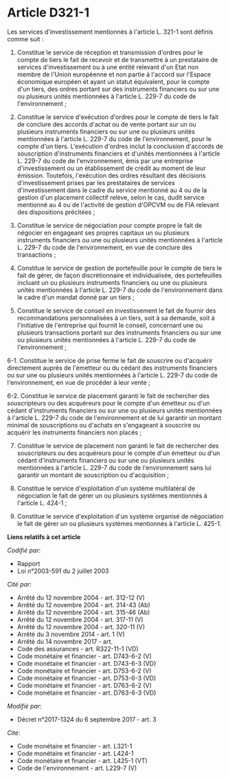 # Article D321-1

Les services d'investissement mentionnés à l'article L. 321-1 sont définis comme suit : 

1. Constitue le service de réception et transmission d'ordres pour le compte de tiers le fait de recevoir et de transmettre à
un prestataire de services d'investissement ou à une entité relevant d'un Etat non membre de l'Union européenne et non partie
à l'accord sur l'Espace économique européen et ayant un statut équivalent, pour le compte d'un tiers, des ordres portant sur
des instruments financiers ou sur une ou plusieurs unités mentionnées à l'article L. 229-7 du code de l'environnement ; 

2. Constitue le service d'exécution d'ordres pour le compte de tiers le fait de conclure des accords d'achat ou de vente
portant sur un ou plusieurs instruments financiers ou sur une ou plusieurs unités mentionnées à l'article L. 229-7 du code de
l'environnement, pour le compte d'un tiers. L'exécution d'ordres inclut la conclusion d'accords de souscription d'instruments
financiers et d'unités mentionnées à l'article L. 229-7 du code de l'environnement, émis par une entreprise d'investissement
ou un établissement de crédit au moment de leur émission. Toutefois, l'exécution des ordres résultant des décisions
d'investissement prises par les prestataires de services d'investissement dans le cadre du service mentionné au 4 ou de la
gestion d'un placement collectif relève, selon le cas, dudit service mentionné au 4 ou de l'activité de gestion d'OPCVM ou de
FIA relevant des dispositions précitées ; 

3. Constitue le service de négociation pour compte propre le fait de négocier en engageant ses propres capitaux un ou
plusieurs instruments financiers ou une ou plusieurs unités mentionnées à l'article L. 229-7 du code de l'environnement, en
vue de conclure des transactions ; 

4. Constitue le service de gestion de portefeuille pour le compte de tiers le fait de gérer, de façon discrétionnaire et
individualisée, des portefeuilles incluant un ou plusieurs instruments financiers ou une ou plusieurs unités mentionnées à
l'article L. 229-7 du code de l'environnement dans le cadre d'un mandat donné par un tiers ; 

5. Constitue le service de conseil en investissement le fait de fournir des recommandations personnalisées à un tiers, soit à
sa demande, soit à l'initiative de l'entreprise qui fournit le conseil, concernant une ou plusieurs transactions portant sur
des instruments financiers ou sur une ou plusieurs unités mentionnées à l'article L. 229-7 du code de l'environnement ; 

6-1. Constitue le service de prise ferme le fait de souscrire ou d'acquérir directement auprès de l'émetteur ou du cédant des
instruments financiers ou sur une ou plusieurs unités mentionnées à l'article L. 229-7 du code de l'environnement, en vue de
procéder à leur vente ; 

6-2. Constitue le service de placement garanti le fait de rechercher des souscripteurs ou des acquéreurs pour le compte d'un
émetteur ou d'un cédant d'instruments financiers ou sur une ou plusieurs unités mentionnées à l'article L. 229-7 du code de
l'environnement et de lui garantir un montant minimal de souscriptions ou d'achats en s'engageant à souscrire ou acquérir les
instruments financiers non placés ; 

7. Constitue le service de placement non garanti le fait de rechercher des souscripteurs ou des acquéreurs pour le compte
d'un émetteur ou d'un cédant d'instruments financiers ou sur une ou plusieurs unités mentionnées à l'article L. 229-7 du code
de l'environnement sans lui garantir un montant de souscription ou d'acquisition ; 

8. Constitue le service d'exploitation d'un système multilatéral de négociation le fait de gérer un ou plusieurs systèmes
mentionnés à l'article L. 424-1 ; 

9. Constitue le service d'exploitation d'un système organisé de négociation le fait de gérer un ou plusieurs systèmes
mentionnés à l'article L. 425-1.

**Liens relatifs à cet article**

_Codifié par_:

  - Rapport
  - Loi n°2003-591 du 2 juillet 2003

_Cité par_:

  - Arrêté du 12 novembre 2004 - art. 312-12 (V)
  - Arrêté du 12 novembre 2004 - art. 314-43 (Ab)
  - Arrêté du 12 novembre 2004 - art. 315-46 (Ab)
  - Arrêté du 12 novembre 2004 - art. 317-11 (V)
  - Arrêté du 12 novembre 2004 - art. 320-11 (V)
  - Arrêté du 3 novembre 2014 - art. 1 (V)
  - Arrêté du 14 novembre 2017 - art.
  - Code des assurances - art. R322-11-1 (VD)
  - Code monétaire et financier - art. D743-6-2 (V)
  - Code monétaire et financier - art. D743-6-3 (VD)
  - Code monétaire et financier - art. D753-6-2 (V)
  - Code monétaire et financier - art. D753-6-3 (VD)
  - Code monétaire et financier - art. D763-6-2 (V)
  - Code monétaire et financier - art. D763-6-3 (VD)

_Modifié par_:

  - Décret n°2017-1324 du 6 septembre 2017 - art. 3

_Cite_:

  - Code monétaire et financier - art. L321-1
  - Code monétaire et financier - art. L424-1
  - Code monétaire et financier - art. L425-1 (VT)
  - Code de l'environnement - art. L229-7 (V)
